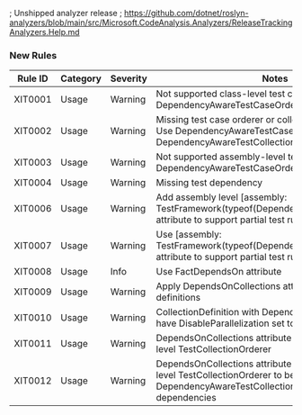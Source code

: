 ; Unshipped analyzer release
; https://github.com/dotnet/roslyn-analyzers/blob/main/src/Microsoft.CodeAnalysis.Analyzers/ReleaseTrackingAnalyzers.Help.md

### New Rules

Rule ID | Category | Severity | Notes
--------|----------|----------|-------
XIT0001 | Usage | Warning | Not supported class-level test case orderer. Use DependencyAwareTestCaseOrderer
XIT0002 | Usage | Warning | Missing test case orderer or collection case orderer. Use DependencyAwareTestCaseOrderer or DependencyAwareTestCollectionOrderer
XIT0003 | Usage | Warning | Not supported assembly-level test case orderer. Use DependencyAwareTestCaseOrderer
XIT0004 | Usage | Warning | Missing test dependency
XIT0006 | Usage | Warning | Add assembly level [assembly: TestFramework(typeof(DependencyAwareFramework))] attribute to support partial test runs
XIT0007 | Usage | Warning | Use [assembly: TestFramework(typeof(DependencyAwareFramework))] attribute to support partial test runs
XIT0008 | Usage | Info | Use FactDependsOn attribute
XIT0009 | Usage | Warning | Apply DependsOnCollections attribute only to collection definitions
XIT0010 | Usage | Warning | CollectionDefinition with DependsOnCollections must have DisableParallelization set to true
XIT0011 | Usage | Warning | DependsOnCollections attribute requires assembly-level TestCollectionOrderer
XIT0012 | Usage | Warning | DependsOnCollections attribute requires assembly-level TestCollectionOrderer to be DependencyAwareTestCollectionOrderer to respect test dependencies